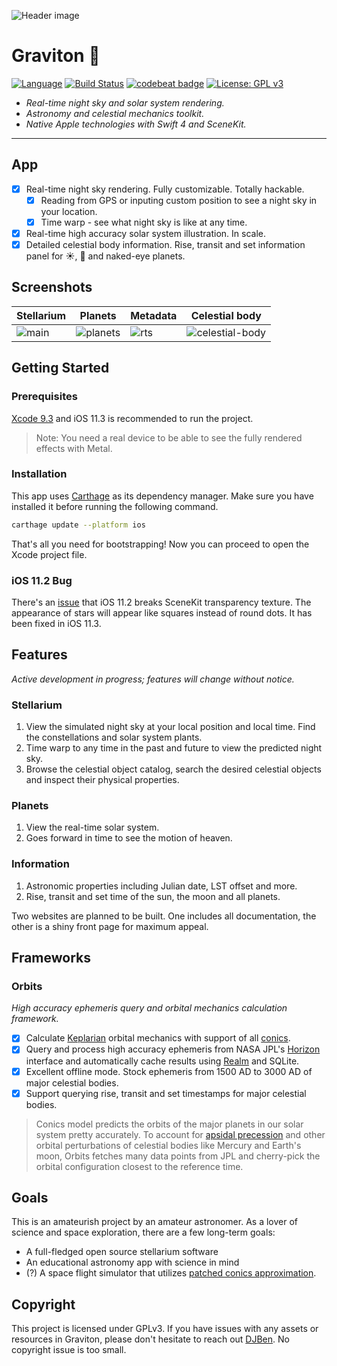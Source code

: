 ![Header image](https://github.com/DJBen/Graviton/raw/master/External%20Assets/G-Purple.png)

# Graviton :milky_way:

[![Language](https://img.shields.io/badge/Swift-4.0-orange.svg?style=flat)](https://swift.org)
[![Build Status](https://travis-ci.com/DJBen/Graviton.svg?token=1KVrf6xTWoPqLKJBPuJ1&branch=master)](https://travis-ci.com/DJBen/Graviton)
[![codebeat badge](https://codebeat.co/badges/de61d36c-440a-4cc7-85cf-97379e08ef15)](https://codebeat.co/a/sihao-lu/projects/github-com-djben-graviton-master?maxAge=3600)
[![License: GPL v3](https://img.shields.io/badge/License-GPL%20v3-blue.svg)](http://www.gnu.org/licenses/gpl-3.0)

- _Real-time night sky and solar system rendering._
- _Astronomy and celestial mechanics toolkit._
- _Native Apple technologies with Swift 4 and SceneKit._
----
## App
- [x] Real-time night sky rendering. Fully customizable. Totally hackable.
  - [x] Reading from GPS or inputing custom position to see a night sky in your location.
  - [x] Time warp - see what night sky is like at any time.
- [x] Real-time high accuracy solar system illustration. In scale.
- [x] Detailed celestial body information. Rise, transit and set information panel for :sunny:, :first_quarter_moon_with_face: and naked-eye planets.

## Screenshots

| Stellarium | Planets | Metadata | Celestial body |
| --- | --- | --- | --- |
| ![main](https://github.com/DJBen/Graviton/raw/master/External%20Assets/screenshot-main.png) | ![planets](https://github.com/DJBen/Graviton/raw/master/External%20Assets/screenshot-planet.png) | ![rts](https://github.com/DJBen/Graviton/raw/master/External%20Assets/screenshot-rts.png) | ![celestial-body](https://github.com/DJBen/Graviton/raw/master/External%20Assets/screenshot-celestial-body.png) |

## Getting Started

### Prerequisites

[Xcode 9.3](https://developer.apple.com/xcode/) and iOS 11.3 is recommended to run the project.

> Note: You need a real device to be able to see the fully rendered effects with Metal.

### Installation

This app uses [Carthage](https://github.com/Carthage/Carthage) as its dependency manager. Make sure you have installed it before running the following command.

```bash
carthage update --platform ios
```
That's all you need for bootstrapping! Now you can proceed to open the Xcode project file.

### iOS 11.2 Bug

There's an [issue](https://forums.developer.apple.com/thread/92671 ) that iOS 11.2 breaks SceneKit transparency texture. The appearance of stars will appear like squares instead of round dots. It has been fixed in iOS 11.3.

## Features
*Active development in progress; features will change without notice.*

### Stellarium
1. View the simulated night sky at your local position and local time. Find the constellations and solar system plants.
2. Time warp to any time in the past and future to view the predicted night sky.
3. Browse the celestial object catalog, search the desired celestial objects and inspect their physical properties.

### Planets
1. View the real-time solar system.
2. Goes forward in time to see the motion of heaven.

### Information
1. Astronomic properties including Julian date, LST offset and more.
2. Rise, transit and set time of the sun, the moon and all planets.

Two websites are planned to be built. One includes all documentation, the other is a shiny front page for maximum appeal.

## Frameworks
### Orbits
_High accuracy ephemeris query and orbital mechanics calculation framework._
- [x] Calculate [Keplarian](https://en.wikipedia.org/wiki/Kepler_orbit) orbital mechanics with support of all [conics](https://en.wikipedia.org/wiki/Conic_section).
- [x] Query and process high accuracy ephemeris from NASA JPL's [Horizon](http://ssd.jpl.nasa.gov/?horizons) interface and automatically cache results using [Realm](https://realm.io) and SQLite.
- [x] Excellent offline mode. Stock ephemeris from 1500 AD to 3000 AD of major celestial bodies.
- [x] Support querying rise, transit and set timestamps for major celestial bodies.

> Conics model predicts the orbits of the major planets in our solar system pretty accurately. To account for [apsidal precession](https://en.wikipedia.org/wiki/Apsidal_precession) and other orbital perturbations of celestial bodies like Mercury and Earth's moon, Orbits fetches many data points from JPL and cherry-pick the orbital configuration closest to the reference time.

## Goals
This is an amateurish project by an amateur astronomer. As a lover of science and space exploration, there are a few long-term goals:

- A full-fledged open source stellarium software
- An educational astronomy app with science in mind
- (?) A space flight simulator that utilizes [patched conics approximation](https://en.wikipedia.org/wiki/Patched_conic_approximation).

## Copyright
This project is licensed under GPLv3.
If you have issues with any assets or resources in Graviton, please don't hesitate to reach out [DJBen](mailto:lsh32768@gmail.com). No copyright issue is too small.
